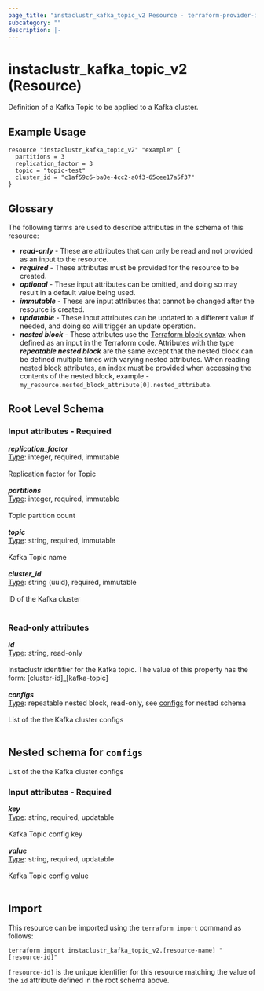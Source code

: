 ```yaml
---
page_title: "instaclustr_kafka_topic_v2 Resource - terraform-provider-instaclustr"
subcategory: ""
description: |-
---
```


# instaclustr_kafka_topic_v2 (Resource)
Definition of a Kafka Topic to be applied to a Kafka cluster.
## Example Usage
```
resource "instaclustr_kafka_topic_v2" "example" {
  partitions = 3
  replication_factor = 3
  topic = "topic-test"
  cluster_id = "c1af59c6-ba0e-4cc2-a0f3-65cee17a5f37"
}
```
## Glossary
The following terms are used to describe attributes in the schema of this resource:
- **_read-only_** - These are attributes that can only be read and not provided as an input to the resource.
- **_required_** - These attributes must be provided for the resource to be created.
- **_optional_** - These input attributes can be omitted, and doing so may result in a default value being used.
- **_immutable_** - These are input attributes that cannot be changed after the resource is created.
- **_updatable_** - These input attributes can be updated to a different value if needed, and doing so will trigger an update operation.
- **_nested block_** - These attributes use the [Terraform block syntax](https://www.terraform.io/language/attr-as-blocks) when defined as an input in the Terraform code. Attributes with the type **_repeatable nested block_** are the same except that the nested block can be defined multiple times with varying nested attributes. When reading nested block attributes, an index must be provided when accessing the contents of the nested block, example - `my_resource.nested_block_attribute[0].nested_attribute`.
## Root Level Schema
### Input attributes - Required
*___replication_factor___*<br>
<ins>Type</ins>: integer, required, immutable<br>
<br>Replication factor for Topic<br><br>
*___partitions___*<br>
<ins>Type</ins>: integer, required, immutable<br>
<br>Topic partition count<br><br>
*___topic___*<br>
<ins>Type</ins>: string, required, immutable<br>
<br>Kafka Topic name<br><br>
*___cluster_id___*<br>
<ins>Type</ins>: string (uuid), required, immutable<br>
<br>ID of the Kafka cluster<br><br>
### Read-only attributes
*___id___*<br>
<ins>Type</ins>: string, read-only<br>
<br>Instaclustr identifier for the Kafka topic. The value of this property has the form: [cluster-id]_[kafka-topic]<br><br>
*___configs___*<br>
<ins>Type</ins>: repeatable nested block, read-only, see [configs](#nested--configs) for nested schema<br>
<br>List of the the Kafka cluster configs<br><br>
<a id="nested--configs"></a>
## Nested schema for `configs`
List of the the Kafka cluster configs<br>
### Input attributes - Required
*___key___*<br>
<ins>Type</ins>: string, required, updatable<br>
<br>Kafka Topic config key<br><br>
*___value___*<br>
<ins>Type</ins>: string, required, updatable<br>
<br>Kafka Topic config value<br><br>
## Import
This resource can be imported using the `terraform import` command as follows:
```
terraform import instaclustr_kafka_topic_v2.[resource-name] "[resource-id]"
```
`[resource-id]` is the unique identifier for this resource matching the value of the `id` attribute defined in the root schema above.
